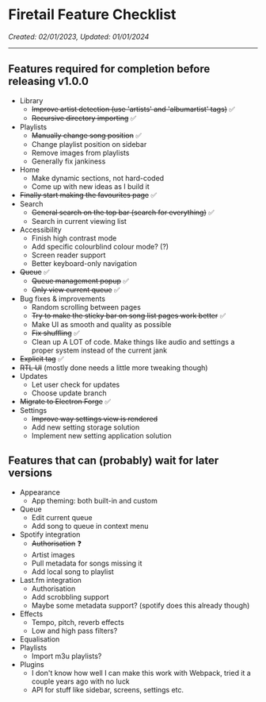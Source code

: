 # Firetail Feature Checklist
*Created: 02/01/2023, Updated: 01/01/2024*

---

## Features required for completion before releasing v1.0.0
- Library
  - ~~Improve artist detection (use 'artists' and 'albumartist' tags)~~ ✅
  - ~~Recursive directory importing~~ ✅
- Playlists
  - ~~Manually change song position~~ ✅
  - Change playlist position on sidebar
  - Remove images from playlists
  - Generally fix jankiness
- Home
  - Make dynamic sections, not hard-coded
  - Come up with new ideas as I build it
- ~~Finally start making the favourites page~~ ✅
- Search
  - ~~General search on the top bar (search for everything)~~ ✅
  - Search in current viewing list
- Accessibility
  - Finish high contrast mode
  - Add specific colourblind colour mode? (?)
  - Screen reader support
  - Better keyboard-only navigation
- ~~Queue~~ ✅
  - ~~Queue management popup~~ ✅
  - ~~Only view current queue~~ ✅
- Bug fixes & improvements
  - Random scrolling between pages
  - ~~Try to make the sticky bar on song list pages work better~~ ✅
  - Make UI as smooth and quality as possible
  - ~~Fix shuffling~~ ✅
  - Clean up A LOT of code. Make things like audio and settings a proper system instead of the current jank
- ~~Explicit tag~~ ✅
- ~~RTL UI~~ (mostly done needs a little more tweaking though)
- Updates
  - Let user check for updates
  - Choose update branch
- ~~Migrate to Electron Forge~~ ✅
- Settings
  - ~~Improve way settings view is rendered~~
  - Add new setting storage solution
  - Implement new setting application solution


## Features that can (probably) wait for later versions
- Appearance
  - App theming: both built-in and custom
- Queue
  - Edit current queue
  - Add song to queue in context menu
- Spotify integration
  - ~~Authorisation~~ ❓
  - Artist images
  - Pull metadata for songs missing it
  - Add local song to playlist
- Last.fm integration
  - Authorisation
  - Add scrobbling support
  - Maybe some metadata support? (spotify does this already though)
- Effects
  - Tempo, pitch, reverb effects
  - Low and high pass filters?
- Equalisation
- Playlists
  - Import m3u playlists?
- Plugins
  - I don't know how well I can make this work with Webpack, tried it a couple years ago with no luck
  - API for stuff like sidebar, screens, settings etc.
